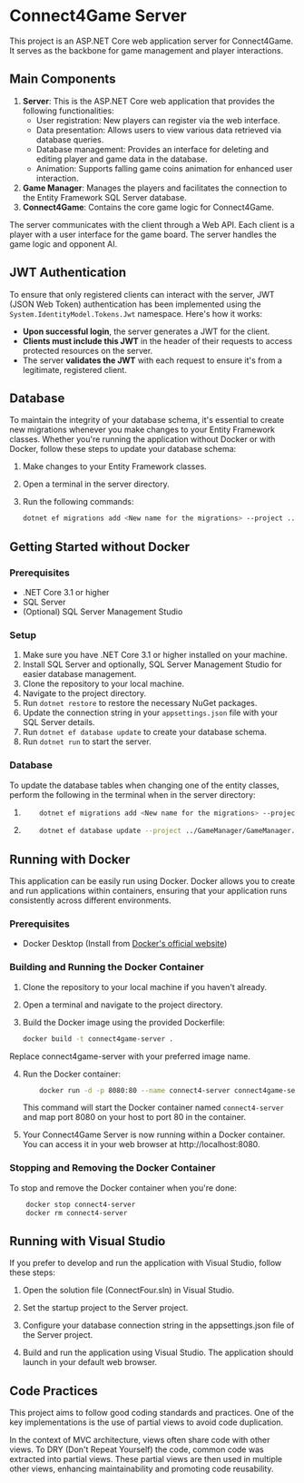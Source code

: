 # Connect4Game Server

This project is an ASP.NET Core web application server for Connect4Game. It serves as the backbone for game management and player interactions. 

## Main Components

1. **Server**: This is the ASP.NET Core web application that provides the following functionalities:
    - User registration: New players can register via the web interface.
    - Data presentation: Allows users to view various data retrieved via database queries.
    - Database management: Provides an interface for deleting and editing player and game data in the database.
    - Animation: Supports falling game coins animation for enhanced user interaction.
2. **Game Manager**: Manages the players and facilitates the connection to the Entity Framework SQL Server database.
3. **Connect4Game**: Contains the core game logic for Connect4Game.

The server communicates with the client through a Web API. Each client is a player with a user interface for the game board. The server handles the game logic and opponent AI.

## JWT Authentication
To ensure that only registered clients can interact with the server, JWT (JSON Web Token) authentication has been implemented using the `System.IdentityModel.Tokens.Jwt` namespace. Here's how it works:

- **Upon successful login**, the server generates a JWT for the client.
- **Clients must include this JWT** in the header of their requests to access protected resources on the server.
- The server **validates the JWT** with each request to ensure it's from a legitimate, registered client.

## Database

To maintain the integrity of your database schema, it's essential to create new migrations whenever you make changes to your Entity Framework classes. Whether you're running the application without Docker or with Docker, follow these steps to update your database schema:

1. Make changes to your Entity Framework classes.

2. Open a terminal in the server directory.

3. Run the following commands:
   ```bash
   dotnet ef migrations add <New name for the migrations> --project ../GameManager/GameManager.csproj --startup-project Server.csproj
   ```

## Getting Started without Docker

### Prerequisites
- .NET Core 3.1 or higher
- SQL Server
- (Optional) SQL Server Management Studio

### Setup
1. Make sure you have .NET Core 3.1 or higher installed on your machine.
2. Install SQL Server and optionally, SQL Server Management Studio for easier database management.
3. Clone the repository to your local machine.
4. Navigate to the project directory.
5. Run `dotnet restore` to restore the necessary NuGet packages.
6. Update the connection string in your `appsettings.json` file with your SQL Server details.
7. Run `dotnet ef database update` to create your database schema.
8. Run `dotnet run` to start the server.

### Database
To update the database tables when changing one of the entity classes, perform the following in the terminal when in the server directory:
1.  ```bash 
        dotnet ef migrations add <New name for the migrations> --project ../GameManager/GameManager.csproj --startup-project Server.csproj
    ```
2.  ```bash
        dotnet ef database update --project ../GameManager/GameManager.csproj --startup-project Server.csproj
    ```

## Running with Docker

This application can be easily run using Docker. Docker allows you to create and run applications within containers, ensuring that your application runs consistently across different environments.

### Prerequisites

- Docker Desktop (Install from [Docker's official website](https://www.docker.com/products/docker-desktop))

### Building and Running the Docker Container

1. Clone the repository to your local machine if you haven't already.

2. Open a terminal and navigate to the project directory.

3. Build the Docker image using the provided Dockerfile:

   ```bash
   docker build -t connect4game-server .
    ```
Replace connect4game-server with your preferred image name.

4.  Run the Docker container:
    ```bash
        docker run -d -p 8080:80 --name connect4-server connect4game-server
    ```
    This command will start the Docker container named `connect4-server` and map port 8080 on your host to port 80 in the container.

5.  Your Connect4Game Server is now running within a Docker container. You can access it in your web browser at http://localhost:8080.

### Stopping and Removing the Docker Container

To stop and remove the Docker container when you're done:
```bash
    docker stop connect4-server
    docker rm connect4-server

```

## Running with Visual Studio

If you prefer to develop and run the application with Visual Studio, follow these steps:

1.  Open the solution file (ConnectFour.sln) in Visual Studio.

2.  Set the startup project to the Server project.

3.  Configure your database connection string in the appsettings.json file of the Server project.

4.  Build and run the application using Visual Studio. The application should launch in your default web browser.


## Code Practices

This project aims to follow good coding standards and practices. One of the key implementations is the use of partial views to avoid code duplication. 

In the context of MVC architecture, views often share code with other views. To DRY (Don't Repeat Yourself) the code, common code was extracted into partial views. These partial views are then used in multiple other views, enhancing maintainability and promoting code reusability.

